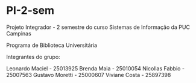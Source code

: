 # PI-2-sem
Projeto Integrador - 2 semestre do curso Sistemas de Informação da PUC Campinas

Programa de Biblioteca Universitária

Integrantes do grupo:

Leonardo Maciel - 25013925 
Brenda Maia - 25010054 
Nicollas Fabbio - 25007563 
Gustavo Moretti - 25000607 
Viviane Costa - 25897398
